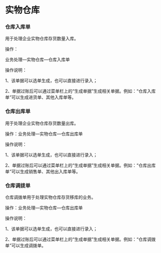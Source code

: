 # 实物仓库
### 仓库入库单
用于处理企业实物仓库存货数量入库。

操作：

业务处理—实物仓库—仓库入库单

操作说明：

1、该单据可以选单生成，也可以直接进行录入；

2、单据过账后可以通过菜单栏上的“生成单据”生成相关单据。例如：“仓库入库单”可以生成进货单、其他入库单等。
### 仓库出库单
用于处理企业实物仓库存货数量出库。

操作：业务处理—实物仓库—仓库出库单

操作说明：

1、该单据可以选单生成，也可以直接进行录入；

2、单据过账后可以通过菜单栏上的“生成单据”生成相关单据。例如：“仓库出库单”可以生成销售单、其他出入库单等。
### 仓库调拨单
仓库调拨单用于处理实物仓库存货移库的业务。

操作：业务处理—实物仓库—仓库出库单

操作说明：

1、该单据可以选单生成，也可以直接进行录入；

2、单据过账后可以通过菜单栏上的“生成单据”生成相关单据。例如：“仓库调拨单”可以生成调拨单。
